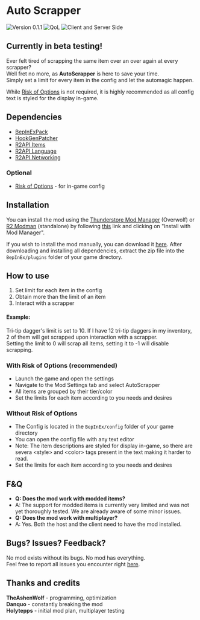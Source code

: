 # Auto Scrapper

![Version 0.1.1](https://img.shields.io/badge/version-0.1.1-blue)
![QoL](https://img.shields.io/badge/Quality%20of%20Life-blue)
![Client and Server Side](https://img.shields.io/badge/Client%20and%20Server%20Side-blue)

## Currently in beta testing!

Ever felt tired of scrapping the same item over an over again at every scrapper?  
Well fret no more, as **AutoScrapper** is here to save your time.  
Simply set a limit for every item in the config and let the automagic happen.

While [Risk of Options](https://thunderstore.io/package/Rune580/Risk_Of_Options/) is not required, it is highly recommended as all config text is styled for the display in-game.

## Dependencies
- [BepInExPack](https://thunderstore.io/package/bbepis/BepInExPack/)
- [HookGenPatcher](https://thunderstore.io/package/RiskofThunder/HookGenPatcher/)
- [R2API Items](https://thunderstore.io/package/RiskofThunder/R2API_Items/)
- [R2API Language](https://thunderstore.io/package/RiskofThunder/R2API_Language/)
- [R2API Networking](https://thunderstore.io/package/RiskofThunder/R2API_Networking/)

### Optional
- [Risk of Options](https://thunderstore.io/package/Rune580/Risk_Of_Options/) - for in-game config


## Installation
You can install the mod using the [Thunderstore Mod Manager](https://www.overwolf.com/app/thunderstore-thunderstore_mod_manager) (Overwolf) or [R2 Modman](https://thunderstore.io/package/ebkr/r2modman/) (standalone) by following [this](https://thunderstore.io/package/TheAshenWolf/AutoScrapper/) link and clicking on "Install with Mod Manager".

If you wish to install the mod manually, you can download it [here](https://thunderstore.io/package/TheAshenWolf/AutoScrapper/). After downloading and installing all dependencies, extract the zip file into the `BepInEx/plugins` folder of your game directory.

## How to use

1. Set limit for each item in the config
2. Obtain more than the limit of an item
3. Interact with a scrapper

#### Example:
Tri-tip dagger's limit is set to 10. If I have 12 tri-tip daggers in my inventory, 2 of them will get scrapped upon interaction with a scrapper.  
Setting the limit to 0 will scrap all items, setting it to -1 will disable scrapping.

### With Risk of Options (recommended)
- Launch the game and open the settings
- Navigate to the Mod Settings tab and select AutoScrapper
- All items are grouped by their tier/color
- Set the limits for each item according to you needs and desires

### Without Risk of Options
- The Config is located in the `BepInEx/config` folder of your game directory
- You can open the config file with any text editor
- Note: The item descriptions are styled for display in-game, so there are severa &lt;style&gt; and &lt;color&gt; tags present in the text making it harder to read.
- Set the limits for each item according to you needs and desires

## F&Q
- **Q: Does the mod work with modded items?**
- A: The support for modded items is currently very limited and was not yet thoroughly tested. We are already aware of some minor issues.
- **Q: Does the mod work with multiplayer?**
- A: Yes. Both the host and the client need to have the mod installed.

## Bugs? Issues? Feedback?
No mod exists without its bugs. No mod has everything.  
Feel free to report all issues you encounter right [here](https://github.com/TheAshenWolf/RoR2-AutoScrapper/issues).

## Thanks and credits
**TheAshenWolf** - programming, optimization  
**Danquo** - constantly breaking the mod  
**Holytepps** - initial mod plan, multiplayer testing